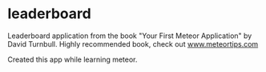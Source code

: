 # leaderboard
Leaderboard application from the book "Your First Meteor Application" by David Turnbull.
Highly recommended book, check out www.meteortips.com

Created this app while learning meteor.

